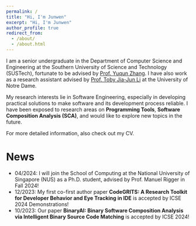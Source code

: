 ```yaml
---
permalink: /
title: "Hi, I'm Junwen"
excerpt: "Hi, I'm Junwen"
author_profile: true
redirect_from: 
  - /about/
  - /about.html
---
```


I am a senior undergraduate in the Department of Computer Science and Engineering at the Southern University of Science and Technology (SUSTech), fortunate to be advised by [Prof. Yuqun Zhang](https://zhangyuqun.github.io/index.html). I have also work as a research assistant advised by [Prof. Toby Jia-Jun Li](https://toby.li/) at the University of Notre Dame.

My research interests lie in Software Engineering, especially in developing practical solutions to make software and its development process reliable. I have been exposed to research areas on **Programming Tools**, **Software Composition Analysis (SCA)**, and would like to explore new topics in the future.

For more detailed information, also check out my CV.

News
======
- 04/2024: I will join the School of Computing at the National University of Singapore (NUS) as a Ph.D. student, advised by Prof. Manuel Rigger in Fall 2024!
- 12/2023: My first co-first author paper **CodeGRITS: A Research Toolkit for Developer Behavior and Eye Tracking in IDE** is accepted by ICSE 2024 Demonstrations!
- 10/2023: Our paper **BinaryAI: Binary Software Composition Analysis via Intelligent Binary Source Code Matching** is accepted by ICSE 2024!